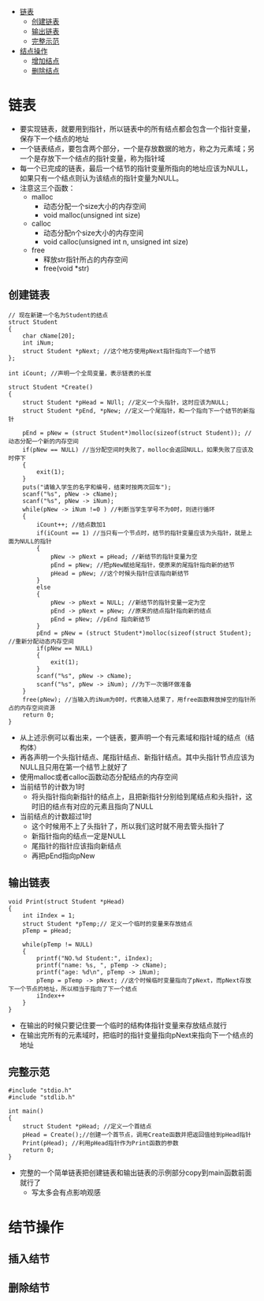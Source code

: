 * [链表](#链表)
  * [创建链表](#创建链表)
  * [输出链表](#输出链表)
  * [完整示范](#完整示范)
* [结点操作](#结点操作)
  * [增加结点](#增加结点)
  * [删除结点](#删除结点)
# 链表

* 要实现链表，就要用到指针，所以链表中的所有结点都会包含一个指针变量，保存下一个结点的地址
* 一个链表结点，要包含两个部分，一个是存放数据的地方，称之为元素域；另一个是存放下一个结点的指针变量，称为指针域
* 每一个已完成的链表，最后一个结节的指针变量所指向的地址应该为NULL，如果只有一个结点则认为该结点的指针变量为NULL。
* 注意这三个函数：
  * malloc 
    * 动态分配一个size大小的内存空间
    * void malloc(unsigned int size)
  * calloc
    * 动态分配n个size大小的内存空间
    * void calloc(unsigned int n, unsigned int size)
  * free
    * 释放str指针所占的内存空间
	* free(void *str)

## 创建链表
```
// 现在新建一个名为Student的结点
struct Student
{
	char cName[20];
	int iNum;
	struct Student *pNext; //这个地方使用pNext指针指向下一个结节
};      

int iCount; //声明一个全局变量，表示链表的长度

struct Student *Create()
{
	struct Student *pHead = NUll; //定义一个头指针，这时应该为NULL;
	struct Student *pEnd, *pNew; //定义一个尾指针，和一个指向下一个结节的新指针

	pEnd = pNew = (struct Student*)molloc(sizeof(struct Student)); //动态分配一个新的内存空间
	if(pNew == NULL) //当分配空间时失败了，molloc会返回NULL，如果失败了应该及时停下
	{
		exit(1); 
	}
	puts("请输入学生的名字和编号，结束时按两次回车");
	scanf("%s", pNew -> cName);
	scanf("%s", pNew -> iNum);
	while(pNew -> iNum !=0 ) //判断当学生学号不为0时，则进行循环
	{
		iCount++; //结点数加1
		if(iCount == 1) //当只有一个节点时，结节的指针变量应该为头指针，就是上面为NULL的指针
		{
			pNew -> pNext = pHead; //新结节的指针变量为空
			pEnd = pNew; //把pNew赋给尾指针，使原来的尾指针指向新的结节
			pHead = pNew; //这个时候头指针应该指向新结节
		}
		else
		{
			pNew -> pNext = NULL; //新结节的指针变量一定为空
			pEnd -> pNext = pNew; //原来的结点指针指向新的结点
			pEnd = pNew; //pEnd 指向新结节
		}
		pEnd = pNew = (struct Student*)molloc(sizeof(struct Student); //重新分配动态内存空间
		if(pNew == NULL)
		{
			exit(1);
		}
		scanf("%s", pNew -> cName);
		scanf("%s", pNew -> iNum); //为下一次循环做准备
	}
	free(pNew); //当输入的iNum为0时，代表输入结果了，用free函数释放掉空的指针所占的内存空间资源
	return 0;
}
```

* 从上述示例可以看出来，一个链表，要声明一个有元素域和指针域的结点（结构体）
* 再各声明一个头指针结点、尾指针结点、新指针结点。其中头指针节点应该为NULL且只用在第一个结节上就好了
* 使用malloc或者calloc函数动态分配结点的内存空间
* 当前结节的计数为1时
  * 将头指针指向新指针的结点上，且把新指针分别给到尾结点和头指针，这时旧的结点有对应的元素且指向了NULL
* 当前结点的计数超过1时
  * 这个时候用不上了头指针了，所以我们这时就不用去管头指针了
  * 新指针指向的结点一定是NULL
  * 尾指针的指针应该指向新结点
  * 再把pEnd指向pNew

## 输出链表
```
void Print(struct Student *pHead)
{
	int iIndex = 1;
	struct Student *pTemp;// 定义一个临时的变量来存放结点
	pTemp = pHead;

	while(pTemp != NULL)
	{
		printf("NO.%d Student:", iIndex);
		printf("name: %s, ", pTemp -> cName);
		printf("age: %d\n", pTemp -> iNum);
		pTemp = pTemp -> pNext; //这个时候临时变量指向了pNext，而pNext存放下一个节点的地址，所以相当于指向了下一个结点
		iIndex++
	}
}
```
* 在输出的时候只要记住要一个临时的结构体指针变量来存放结点就行
* 在输出完所有的元素域时，把临时的指针变量指向pNext来指向下一个结点的地址

## 完整示范
```
#include "stdio.h"
#include "stdlib.h"

int main()
{
	struct Student *pHead; //定义一个首结点
	pHead = Create();//创建一个首节点，调用Create函数并把返回值给到pHead指针
	Print(pHead); //利用pHead指针作为Print函数的参数
	return 0;
}
```
* 完整的一个简单链表把创建链表和输出链表的示例部分copy到main函数前面就行了
  * 写太多会有点影响观感
# 结节操作

## 插入结节

## 删除结节
